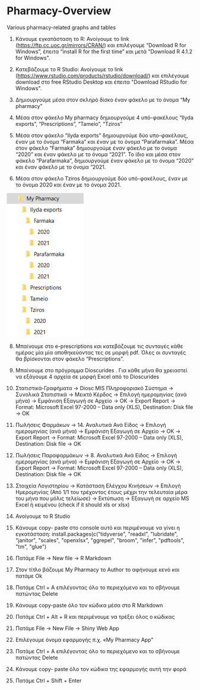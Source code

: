 # Pharmacy-Overview
Various pharmacy-related graphs and tables

1. Κάνουμε εγκατάσταση το R: Ανοίγουμε το link (https://ftp.cc.uoc.gr/mirrors/CRAN/) και επιλέγουμε “Download R for Windows”, έπειτα “install R for the first time” και μετά "Download R 4.1.2 for Windows". 

3. Κατεβάζουμε το R Studio: Ανοίγουμε το link (https://www.rstudio.com/products/rstudio/download/) και επιλέγουμε download στο free RStudio Desktop και έπειτα "Download RStudio for Windows".

4. Δημιουργούμε μέσα στον σκληρό δίσκο έναν φάκελο με το όνομα “My pharmacy”

5. Μέσα στον φάκελο My pharmacy δημιουργούμε 4 υπό-φακέλους “Ilyda exports”, “Prescriptions”, “Tameio”, “Tziros”

6. Μέσα στον φάκελο “Ilyda exports” δημιουργούμε δύο υπο-φακέλους, έναν με το όνομα “Farmaka” και έναν με το όνομα “Parafarmaka”. Μέσα στον φάκελο “Farmaka” δημιουργούμε έναν φάκελο με το όνομα “2020” και έναν φάκελο με το όνομα “2021”. Το ίδιο και μέσα στον φάκελο “Parafarmaka”, δημιουργούμε έναν φάκελο με το όνομα “2020” και έναν φάκελο με το όνομα “2021.

7. Μέσα στον φάκελο Tziros δημιουργούμε δύο υπό-φακέλους, έναν με το όνομα 2020 και έναν με το όνομα 2021. 


![](folders.PNG)

8. Μπαίνουμε στο e-prescriptions και κατεβάζουμε τις συνταγές κάθε ημέρας μία μία αποθηκεύοντας τες σε μορφή pdf. Όλες οι συνταγές θα βρίσκονται στον φάκελο “Prescriptions”.


9. Μπαίνουμε στο πρόγραμμα Dioscurides . Για κάθε μήνα θα χρειαστεί να εξάγουμε 4 αρχεία σε μορφή Excel από το Dioscurides

10. Στατιστικά-Γραφήματα -> Diosc MIS Πληροφοριακό Σύστημα -> Συνολικά Στατιστικά -> Μεικτό Κέρδος -> Επιλογή ημερομηνίας (ανά μήνα) -> Εμφάνιση Εξαγωγή σε Αρχείο -> ΟΚ -> Export Report -> Format: Microsoft Excel 97-2000 – Data only (XLS), Destination: Disk file -> OK

11. Πωλήσεις Φαρμάκων -> 14. Αναλυτικά Ανά Είδος -> Επιλογή ημερομηνίας (ανά μήνα) -> Εμφάνιση Εξαγωγή σε Αρχείο -> ΟΚ -> Export Report -> Format: Microsoft Excel 97-2000 – Data only (XLS), Destination: Disk file -> OK

12. Πωλήσεις Παραφαρμάκων -> 8. Αναλυτικά Ανά Είδος -> Επιλογή ημερομηνίας (ανά μήνα) -> Εμφάνιση Εξαγωγή σε Αρχείο -> ΟΚ -> Export Report -> Format: Microsoft Excel 97-2000 – Data only (XLS), Destination: Disk file -> OK

13. Στοιχεία Λογιστηρίου -> Κατάσταση Ελέγχου Κινήσεων -> Επιλογή Ημερομηνίας (Από 1/1 του τρέχοντος έτους μέχρι την τελευταία μέρα του μήνα που μόλις τελείωσε) -> Εκτύπωση -> Εξαγωγή σε αρχείο MS Excel ή κειμένου (check if it should xls or xlsx)

14. Ανοίγουμε το R Studio

15. Κάνουμε copy- paste στο console αυτό και περιμένουμε να γίνει η εγκατάσταση: install.packages(c("tidyverse", "readxl", "lubridate", "janitor", "scales", "openxlsx", "ggrepel", "broom", "infer", "pdftools", "tm", "glue")

16. Πατάμε File -> New file -> R Markdown

17. Στον τίτλο βάζουμε My Pharmacy το Author το αφήνουμε κενό και πατάμε Ok

18. Πατάμε Ctrl + A επιλέγοντας όλο το περιεχόμενο και το σβήνουμε πατώντας Delete

19. Κάνουμε copy-paste όλο τον κώδικα μέσα στο R Markdown

20. Πατάμε Ctrl + Alt + R και περιμένουμε να τρέξει όλος ο κώδικας

21. Πατάμε File -> New File -> Shiny Web App

22. Επιλέγουμε όνομα εφαρμογής π.χ. «My Pharmacy App”

23. Πατάμε Ctrl + A επιλέγοντας όλο το περιεχόμενο και το σβήνουμε πατώντας Delete

24. Κάνουμε copy- paste όλο τον κώδικα της εφαρμογής αυτή την φορά

25. Πατάμε Ctrl + Shift + Enter
